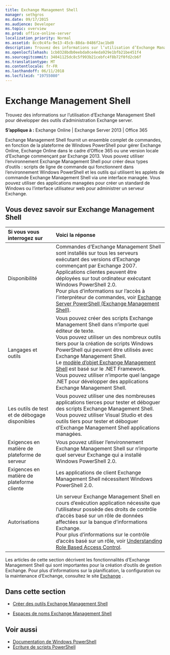 ```yaml
---
title: Exchange Management Shell
manager: sethgros
ms.date: 09/17/2015
ms.audience: Developer
ms.topic: overview
ms.prod: office-online-server
localization_priority: Normal
ms.assetid: 8cc0c4fa-9e13-45cb-88da-0486f2ac1bd0
description: Trouvez des informations sur l’utilisation d’Exchange Management Shell pour développer des outils d’administration Exchange server.
ms.openlocfilehash: 1cb0328bdb0eebda0ce4eda929e1bfb21be451f4
ms.sourcegitcommit: 34041125dc8c5f993b21cebfc4f8b72f0fd2cb6f
ms.translationtype: MT
ms.contentlocale: fr-FR
ms.lasthandoff: 06/11/2018
ms.locfileid: "19755080"
---
```

# <a name="exchange-management-shell"></a>Exchange Management Shell

Trouvez des informations sur l’utilisation d’Exchange Management Shell pour développer des outils d’administration Exchange server.
  
**S’applique à :** Exchange Online | Exchange Server 2013 | Office 365
  
Exchange Management Shell fournit un ensemble complet de commandes, en fonction de la plateforme de Windows PowerShell pour gérer Exchange Online, Exchange Online dans le cadre d’Office 365 ou une version locale d’Exchange commençant par Exchange 2013. Vous pouvez utiliser l’environnement Exchange Management Shell pour créer deux types d’outils : scripts de ligne de commande qui fonctionnent dans l’environnement Windows PowerShell et les outils qui utilisent les applets de commande Exchange Management Shell via une interface managée. Vous pouvez utiliser des applications managées pour créer un standard de Windows ou l’interface utilisateur web pour administrer un serveur Exchange. 
  
## <a name="what-you-need-to-know-about-the-exchange-management-shell"></a>Vous devez savoir sur Exchange Management Shell

|Si vous vous interrogez sur|Voici la réponse|
|:-----|:-----|
|Disponibilité  <br/> |Commandes d’Exchange Management Shell sont installés sur tous les serveurs exécutant des versions d’Exchange commençant par Exchange 2007.<br/>Applications clientes peuvent être déployées sur tout ordinateur exécutant Windows PowerShell 2.0.<br/> Pour plus d’informations sur l’accès à l’interpréteur de commandes, voir [Exchange Server PowerShell (Exchange Management Shell)](https://docs.microsoft.com/en-us/powershell/exchange/exchange-server/exchange-management-shell?view=exchange-ps).  <br/> |
|Langages et outils  <br/> |Vous pouvez créer des scripts Exchange Management Shell dans n’importe quel éditeur de texte.<br/>Vous pouvez utiliser un des nombreux outils tiers pour la création de scripts Windows PowerShell qui peuvent être utilisés avec Exchange Management Shell.  <br/> Le [modèle d’objet Exchange Management Shell](exchange-management-shell-namespaces.md) est basé sur le .NET Framework.<br/>Vous pouvez utiliser n’importe quel langage .NET pour développer des applications Exchange Management Shell.  <br/> |
|Les outils de test et de débogage disponibles  <br/> |Vous pouvez utiliser une des nombreuses applications tierces pour tester et déboguer des scripts Exchange Management Shell.  <br/> Vous pouvez utiliser Visual Studio et des outils tiers pour tester et déboguer d’Exchange Management Shell applications managées.  <br/> |
|Exigences en matière de plateforme de serveur  <br/> |Vous pouvez utiliser l’environnement Exchange Management Shell sur n’importe quel serveur Exchange qui a installé Windows PowerShell 2.0.  <br/> |
|Exigences en matière de plateforme cliente  <br/> |Les applications de client Exchange Management Shell nécessitent Windows PowerShell 2.0.  <br/> |
|Autorisations  <br/> |Un serveur Exchange Management Shell en cours d’exécution application nécessite que l’utilisateur possède des droits de contrôle d’accès basé sur un rôle de données affectées sur la banque d’informations Exchange.<br/>Pour plus d’informations sur le contrôle d’accès basé sur un rôle, voir [Understanding Role Based Access Control](http://technet.microsoft.com/en-us/library/dd298183.aspx).  <br/> |
   
Les articles de cette section décrivent les fonctionnalités d’Exchange Management Shell qui sont importantes pour la création d’outils de gestion Exchange. Pour plus d’informations sur la planification, la configuration ou la maintenance d’Exchange, consultez le site [Exchange](https://docs.microsoft.com/en-us/exchange/) .
  
## <a name="in-this-section"></a>Dans cette section

- [Créer des outils Exchange Management Shell](create-exchange-management-shell-tools.md)
    
- [Espaces de noms Exchange Management Shell](exchange-management-shell-namespaces.md)
    
## <a name="see-also"></a>Voir aussi
  
- [Documentation de Windows PowerShell](https://docs.microsoft.com/en-us/powershell/scripting/getting-started/getting-started-with-windows-powershell?view=powershell-6)
- [Écriture de scripts PowerShell](https://docs.microsoft.com/en-us/powershell/scripting/powershell-scripting?view=powershell-6)
    

